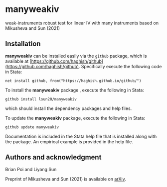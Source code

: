 # manyweakiv
 weak-instruments robust test for linear IV with many instruments based on Mikusheva and Sun (2021)


## Installation
**manyweakiv** can be installed easily via the `github` package, which is available at [https://github.com/haghish/github](https://github.com/haghish/github).  Specifically execute the following code in Stata:

`net install github, from("https://haghish.github.io/github/")`

To install the **manyweakiv** package , execute the following in Stata:

`github install lsun20/manyweakiv`

which should install the dependency packages and help files.

To update the **manyweakiv**  package, execute the following in Stata:

`github update manyweakiv`

Documentation is included in the Stata help file that is installed along with the package.  An empirical example is provided in the help file.

## Authors and acknowledgment
Brian Poi and Liyang Sun

Preprint of Mikusheva and Sun (2021) is available on [arXiv](https://arxiv.org/abs/2004.12445).